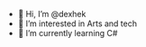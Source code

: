 - 👋 Hi, I’m @dexhek
- 👀 I’m interested in Arts and tech
- 🌱 I’m currently learning C#

<!---
dexhek/dexhek is a ✨ special ✨ repository because its `README.md` (this file) appears on your GitHub profile.
You can click the Preview link to take a look at your changes.
--->
